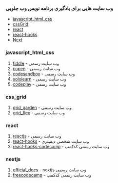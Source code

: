 ### وب سایت هایی برای یادگیری برنامه نویس وب جلویی

* [javascript_html_css](#javascript_html_css)
* [cssGrid](#css_grid)
* [react](#react)
* [react-hooks](#react)
* [Next](#nextjs)

### javascript_html_css

1. [fiddle](https://jsfiddle.net) - وب سایت رسمی
2. [copen](https://codepen.io) - وب سایت رسمی
3. [codesandbox](https://codesandbox.io) - وب سایت رسمی
4. [sololearn](https://www.sololearn.com/compiler-playground) - وب سایت رسمی
5. [codeplay](https://www.codeply.com) - وب سایت رسمی

### css_grid

1. [grid_garden](https://cssgridgarden.com) - وب سایت رسمی
2. [grid_flex](https://flexboxfroggy.com) - وب سایت رسمی

### react

1. [reactjs](https://reactjs.org) - وب سایت رسمی
2. [react-hooks](https://dmitripavlutin.com) - وب سایت شخصی دیمیتری
3. [react-hooks-codecamp](https://www.freecodecamp.org/news/introduction-to-react-hooks) - وب سایت رسمی کدکمپ

### nextjs

1. [official_docs](https://nextjs.org/docs) - nextjs وب سایت رسمی
2. [freecodecamp](https://www.freecodecamp.org/news/nextjs-tutorial/) - وب سایت رسمی کدکمپ

